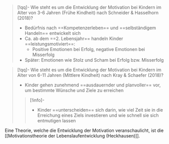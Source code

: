 
> [!qq]- Wie steht es um die Entwicklung der Motivation bei Kindern im Alter von 3-6 Jahren (Frühe Kindheit) nach Schneider & Hasselhorn (2018)?
> - Bedürfnis nach ==Kompetenzerleben== und ==selbständigem Handeln== entwickelt sich
> - Ca. ab dem ==2. Lebensjahr== handeln Kinder ==leistungsmotiviert==: 
> 	- Positive Emotionen bei Erfolg, negative Emotionen bei Misserfolg
> - Später: Emotionen wie Stolz und Scham bei Erfolg bzw. Misserfolg

> [!qq]- Wie steht es um die Entwicklung der Motivation bei Kindern im Alter von 6-11 Jahren (Mittlere Kindheit) nach Kray & Schaefer (2018)?
> - Kinder gehen zunehmend ==ausdauernder und planvoller== vor, um bestimmte Wünsche und Ziele zu erreichen
>
>> [!info]- 
>> - Kinder ==unterscheiden== sich darin, wie viel Zeit sie in die Erreichung eines Ziels investieren und wie schnell sie sich entmutigen lassen

Eine Theorie, welche die Entwicklung der Motivation veranschaulicht, ist die  [[Motivationstheorie der Lebenslaufentwicklung (Heckhausen)]].

